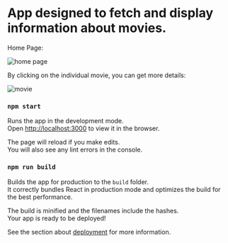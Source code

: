 # App designed to fetch and display information about movies. 

Home Page:

![home page](https://user-images.githubusercontent.com/43015958/117571755-237cce00-b0d0-11eb-8af9-edd3ea8de336.PNG)

By clicking on the individual movie, you can get more details:

![movie](https://user-images.githubusercontent.com/43015958/117571789-4b6c3180-b0d0-11eb-8a92-f2410c99f066.PNG)



### `npm start`

Runs the app in the development mode.\
Open [http://localhost:3000](http://localhost:3000) to view it in the browser.

The page will reload if you make edits.\
You will also see any lint errors in the console.


### `npm run build`

Builds the app for production to the `build` folder.\
It correctly bundles React in production mode and optimizes the build for the best performance.

The build is minified and the filenames include the hashes.\
Your app is ready to be deployed!

See the section about [deployment](https://facebook.github.io/create-react-app/docs/deployment) for more information.
